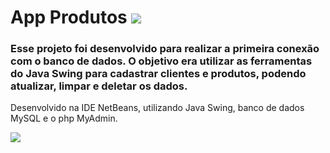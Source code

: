 # App Produtos <img src="https://lh3.googleusercontent.com/pw/AL9nZEX4j2-LQ5UPwb07LXtPJfQCWDh8NUrVHdSl3Y0S4gCbVojObojb_LuKKhLaqs9nkSIt6YcPaeieoQHINMLKZcUvU3BQldB70qz0-QQUQE_ycmjXRLjtPfn11nGvZv8wi4vLqxyO2kCQR16jriMIWPc=s24-no?authuser=0"/>
### Esse projeto foi desenvolvido para realizar a primeira conexão com o banco de dados. O objetivo era utilizar as ferramentas do Java Swing para cadastrar clientes e produtos, podendo atualizar, limpar e deletar os dados. 

Desenvolvido na IDE NetBeans, utilizando Java Swing, banco de dados MySQL e o php MyAdmin.

<div align="left">
  <a href="https://github.com/isabela-reis">
  <img src="https://lh3.googleusercontent.com/pw/AL9nZEWdOYrSDe4lgH4e0nYgNNwtZ-EwkLYAyOS6ma63bBGST6sbTgn5v1yPUKExQVUsyu8XfZ0kcnso0LT218nNL1WyLZcVO_QPZlDQMvsh5kf_hTM28iCsvn76K2R5-CWj_AS2HCF8vMdxFdpAw_vs7zc=w615-h319-no?authuser=0"/>
</div>
